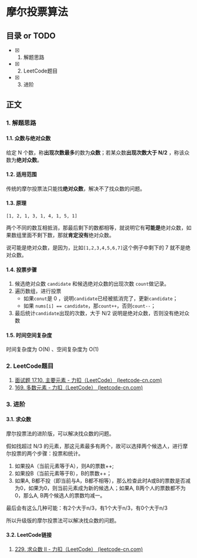 # 摩尔投票算法

## 目录 or TODO

- [x] 1. 解题思路
- [x] 2. LeetCode题目
- [x] 3. 进阶

## 正文

### 1. 解题思路

#### 1.1. 众数与绝对众数

给定 N 个数，称**出现次数最多**的数为**众数**；若某众数**出现次数大于 N/2** ，称该众数为**绝对众数**。

#### 1.2. 适用范围

传统的摩尔投票法只能找**绝对众数**，解决不了找众数的问题。

#### 1.3. 原理

`[1, 2, 1, 3, 1, 4, 1, 5, 1]`

两个不同的数互相抵消，那最后剩下的数都相等，就说明它有**可能是**绝对众数，如果数组里面不剩下数，那就**肯定没有**绝对众数。

说可能是绝对众数，是因为，比如`[1,2,3,4,5,6,7]`这个例子中剩下的 7 就不是绝对众数。

#### 1.4. 投票步骤

1. 候选绝对众数 `candidate` 和候选绝对众数的出现次数 `count`做记录。
2. 遍历数组，进行投票
   - 如果`conut`是 0 ，说明`candidate`已经被抵消完了，更新`candidate`；
   - 如果 `nums[i] == candidate`，那`count++`，否则`count--`；
3. 最后统计`candidate`出现的次数，大于 N/2 说明是绝对众数，否则没有绝对众数

#### 1.5. 时间空间复杂度

时间复杂度为 O(N) 、空间复杂度为 O(1) 

### 2. LeetCode题目

1. [面试题 17.10. 主要元素 - 力扣（LeetCode） (leetcode-cn.com)](https://leetcode-cn.com/problems/find-majority-element-lcci/)
2. [169. 多数元素 - 力扣（LeetCode） (leetcode-cn.com)](https://leetcode-cn.com/problems/majority-element/)

### 3. 进阶

#### 3.1. 求众数

摩尔投票法的进阶版，可以解决找众数的问题。

假如找超过 N/3 的元素，那这元素最多有两个，故可以选择两个候选人，进行摩尔投票的两个步骤：投票和统计。

1. 如果投A（当前元素等于A），则A的票数++;
2. 如果投B（当前元素等于B），B的票数++；
3. 如果A, B都不投（即当前与A，B都不相等），那么检查此时A或B的票数是否减为0，如果为0，则当前元素成为新的候选人；如果A, B两个人的票数都不为0，那么A, B两个候选人的票数均减一。

最后会有这么几种可能：有2个大于n/3，有1个大于n/3，有0个大于n/3

所以升级版的摩尔投票法可以解决找众数的问题。

#### 3.2. LeetCode链接

1. [229. 求众数 II - 力扣（LeetCode） (leetcode-cn.com)](https://leetcode-cn.com/problems/majority-element-ii/)

